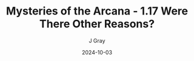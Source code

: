 ---
title: 'Mysteries of the Arcana - 1.17 Were There Other Reasons?'
alt: 'Mysteries of the Arcana'
date: '2024-10-03'
author: 'J Gray'
artist: 'Keira'
---